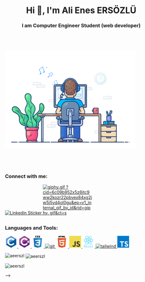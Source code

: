 
<h1 align="center">Hi 👋, I'm Ali Enes ERSÖZLÜ</h1>
<h3 align="center">I am Computer Engineer Student (web developer)</h3>
<img src="https://raw.githubusercontent.com/SupianIDz/SupianIDz/main/coding.gif" jsaction="VQAsE" class="sFlh5c pT0Scc iPVvYb" style="max-width: 800px; height: 324px; margin: 55.5px 0px; width: 432px;" alt="GitHub - SupianIDz/SupianIDz" jsname="kn3ccd">

<h3 align="left">Connect with me:</h3>
<p align="left">
  <a href="https://www.linkedin.com/in/ali-enes-ers%C3%B6zl%C3%BC-37a135256/" target="_blank">  
<img src="https://media4.giphy.com/media/HQTYdpx1yhxWpugAi2/giphy.gif?cid=6c09b952h3oue4sfsueodqdg5u0t39vfqgrwopicywn7dbo6&amp;ep=v1_internal_gif_by_id&amp;rid=giphy.gif&amp;ct=s" jsaction="VQAsE" class="sFlh5c pT0Scc iPVvYb" style="max-width: 200px; height: 100px; margin: 8px 0px; width: 100px;" alt="Linkedin Sticker" jsname="kn3ccd">
  </a>
  <a href="mailto:ae.ersozlu@gmail.com" target="_blank">
<img src="https://media0.giphy.com/media/hQiDgZQIp5qsh09hOr/giphy.gif?cid=6c09b952x5z6itc9ww2kozr22pbvex84xg2jw5j5vd4ol0gu&amp;ep=v1_internal_gif_by_id&amp;rid=giphy.gif&amp;ct=s" jsaction="VQAsE" class="sFlh5c pT0Scc iPVvYb" style="max-width:164px; height:104px; margin: 0px; width: 102px;" alt="giphy.gif ?cid=6c09b952x5z6itc9ww2kozr22pbvex84xg2jw5j5vd4ol0gu&amp;ep=v1_internal_gif_by_id&amp;rid=giphy. gif&amp;ct=s" jsname="kn3ccd">
   </a>
</p>


</p>

<h3 align="left">Languages and Tools:</h3>
<p align="left"> <a href="https://www.cprogramming.com/" target="_blank" rel="noreferrer"> <img src="https://raw.githubusercontent.com/devicons/devicon/master/icons/c/c-original.svg" alt="c" width="40" height="40"/> </a> <a href="https://www.w3schools.com/cs/" target="_blank" rel="noreferrer"> <img src="https://raw.githubusercontent.com/devicons/devicon/master/icons/csharp/csharp-original.svg" alt="csharp" width="40" height="40"/> </a> <a href="https://www.w3schools.com/css/" target="_blank" rel="noreferrer"> <img src="https://raw.githubusercontent.com/devicons/devicon/master/icons/css3/css3-original-wordmark.svg" alt="css3" width="40" height="40"/> </a> <a href="https://git-scm.com/" target="_blank" rel="noreferrer"> <img src="https://www.vectorlogo.zone/logos/git-scm/git-scm-icon.svg" alt="git" width="40" height="40"/> </a> <a href="https://www.w3.org/html/" target="_blank" rel="noreferrer"> <img src="https://raw.githubusercontent.com/devicons/devicon/master/icons/html5/html5-original-wordmark.svg" alt="html5" width="40" height="40"/> </a> <a href="https://developer.mozilla.org/en-US/docs/Web/JavaScript" target="_blank" rel="noreferrer"> <img src="https://raw.githubusercontent.com/devicons/devicon/master/icons/javascript/javascript-original.svg" alt="javascript" width="40" height="40"/> </a> <a href="https://reactjs.org/" target="_blank" rel="noreferrer"> <img src="https://raw.githubusercontent.com/devicons/devicon/master/icons/react/react-original-wordmark.svg" alt="react" width="40" height="40"/> </a> <a href="https://tailwindcss.com/" target="_blank" rel="noreferrer"> <img src="https://www.vectorlogo.zone/logos/tailwindcss/tailwindcss-icon.svg" alt="tailwind" width="40" height="40"/> </a> <a href="https://www.typescriptlang.org/" target="_blank" rel="noreferrer"> <img src="https://raw.githubusercontent.com/devicons/devicon/master/icons/typescript/typescript-original.svg" alt="typescript" width="40" height="40"/> </a> </p>

<p><img align="left" src="https://github-readme-stats.vercel.app/api/top-langs?username=aeerszl&show_icons=true&locale=en&layout=compact" alt="aeerszl" /></p>

<p>&nbsp;<img align="center" src="https://github-readme-stats.vercel.app/api?username=aeerszl&show_icons=true&locale=en" alt="aeerszl" /></p>

<p><img align="center" src="https://github-readme-streak-stats.herokuapp.com/?user=aeerszl&" alt="aeerszl" /></p>

-->
